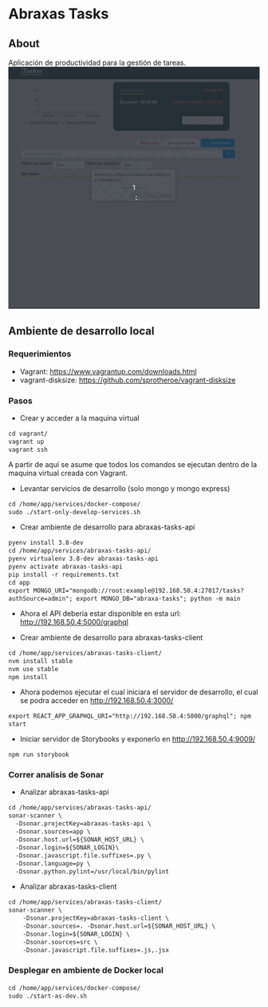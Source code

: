 # Abraxas Tasks
## About
Aplicación de productividad para la gestión de tareas.
![Demo](./tasker.gif)


## Ambiente de desarrollo local
### Requerimientos
- Vagrant: https://www.vagrantup.com/downloads.html
- vagrant-disksize: https://github.com/sprotheroe/vagrant-disksize


### Pasos
- Crear y acceder a la maquina virtual
```
cd vagrant/
vagrant up
vagrant ssh
```


A partir de aquí se asume que todos los comandos se ejecutan dentro de la maquina virtual creada con Vagrant.


- Levantar servicios de desarrollo (solo mongo y mongo express)
```
cd /home/app/services/docker-compose/
sudo ./start-only-develop-services.sh
```


- Crear ambiente de desarrollo para abraxas-tasks-api
```
pyenv install 3.8-dev
cd /home/app/services/abraxas-tasks-api/
pyenv virtualenv 3.8-dev abraxas-tasks-api
pyenv activate abraxas-tasks-api
pip install -r requirements.txt
cd app
export MONGO_URI="mongodb://root:example@192.168.50.4:27017/tasks?authSource=admin"; export MONGO_DB="abraxa-tasks"; python -m main
```

- Ahora el API deberia  estar disponible en esta url: http://192.168.50.4:5000/graphql

- Crear ambiente de desarrollo para abraxas-tasks-client
```
cd /home/app/services/abraxas-tasks-client/
nvm install stable
nvm use stable
npm install
```

- Ahora podemos ejecutar el cual iniciara el servidor de desarrollo, el cual se podra acceder en http://192.168.50.4:3000/
```
export REACT_APP_GRAPHQL_URI="http://192.168.50.4:5000/graphql"; npm start
``` 


- Iniciar servidor de Storybooks y exponerlo en http://192.168.50.4:9009/
```
npm run storybook
```


### Correr analisis de Sonar
- Analizar abraxas-tasks-api
```
cd /home/app/services/abraxas-tasks-api/
sonar-scanner \
  -Dsonar.projectKey=abraxas-tasks-api \
  -Dsonar.sources=app \
  -Dsonar.host.url=${SONAR_HOST_URL} \
  -Dsonar.login=${SONAR_LOGIN}\
  -Dsonar.javascript.file.suffixes=.py \
  -Dsonar.language=py \
  -Dsonar.python.pylint=/usr/local/bin/pylint 
```


- Analizar abraxas-tasks-client
```
cd /home/app/services/abraxas-tasks-client/
sonar-scanner \
    -Dsonar.projectKey=abraxas-tasks-client \
    -Dsonar.sources=. -Dsonar.host.url=${SONAR_HOST_URL} \
    -Dsonar.login=${SONAR_LOGIN} \
    -Dsonar.sources=src \
    -Dsonar.javascript.file.suffixes=.js,.jsx
```


### Desplegar en ambiente de Docker local
```
cd /home/app/services/docker-compose/
sudo ./start-as-dev.sh 
```
